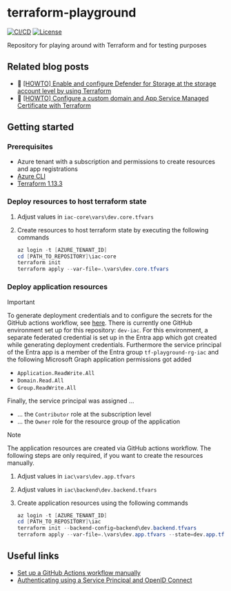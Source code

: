 # terraform-playground

[![CI/CD](https://github.com/rufer7/terraform-playground/actions/workflows/ci-cd.yml/badge.svg)](https://github.com/rufer7/terraform-playground/actions/workflows/ci-cd.yml)
[![License](https://img.shields.io/badge/license-Apache%20License%202.0-blue.svg)](https://github.com/rufer7/terraform-playground/blob/main/LICENSE)

Repository for playing around with Terraform and for testing purposes

## Related blog posts

- :memo: [[HOWTO] Enable and configure Defender for Storage at the storage account level by using Terraform](https://blog.rufer.be/2025/10/20/howto-enable-and-configure-defender-for-storage-at-the-storage-account-level-by-using-terraform/)
- :memo: [[HOWTO] Configure a custom domain and App Service Managed Certificate with Terraform](https://blog.rufer.be/2025/10/21/howto-configure-a-custom-domain-and-app-service-managed-certificate-with-terraform/)

## Getting started

### Prerequisites

- Azure tenant with a subscription and permissions to create resources and app registrations
- [Azure CLI](https://learn.microsoft.com/en-us/cli/azure/install-azure-cli?WT.mc_id=MVP_344197)
- [Terraform 1.13.3](https://developer.hashicorp.com/terraform/install?product_intent=terraform)

### Deploy resources to host terraform state

1. Adjust values in `iac-core\vars\dev.core.tfvars`
1. Create resources to host terraform state by executing the following commands

   ```PowerShell
   az login -t [AZURE_TENANT_ID]
   cd [PATH_TO_REPOSITORY]\iac-core
   terraform init
   terraform apply --var-file=.\vars\dev.core.tfvars
   ```

### Deploy application resources

> [!IMPORTANT]
> To generate deployment credentials and to configure the secrets for the GitHub actions workflow, see [here](https://learn.microsoft.com/en-us/azure/app-service/deploy-github-actions?tabs=openid%2Caspnetcore&WT.mc_id=MVP_344197#manually-set-up-a-github-actions-workflow).
> There is currently one GitHub environment set up for this repository: `dev-iac`.
> For this environment, a separate federated credential is set up in the Entra app which got created while generating deployment credentials.
> Furthermore the service principal of the Entra app is a member of the Entra group `tf-playground-rg-iac` and the following Microsoft Graph application permissions got added
>
> - `Application.ReadWrite.All`
> - `Domain.Read.All`
> - `Group.ReadWrite.All`
>
> Finally, the service principal was assigned ...
>
> - ... the `Contributor` role at the subscription level
> - ... the `Owner` role for the resource group of the application

> [!NOTE]
> The application resources are created via GitHub actions workflow. The following steps are only required, if you want to create the resources manually.

1. Adjust values in `iac\vars\dev.app.tfvars`
1. Adjust values in `iac\backend\dev.backend.tfvars`
1. Create application resources using the following commands

   ```PowerShell
   az login -t [AZURE_TENANT_ID]
   cd [PATH_TO_REPOSITORY]\iac
   terraform init --backend-config=backend\dev.backend.tfvars
   terraform apply --var-file=.\vars\dev.app.tfvars --state=dev.app.tfstate
   ```

## Useful links

- [Set up a GitHub Actions workflow manually](https://learn.microsoft.com/en-us/azure/app-service/deploy-github-actions?tabs=openid%2Caspnetcore&WT.mc_id=MVP_344197#set-up-a-github-actions-workflow-manually)
- [Authenticating using a Service Principal and OpenID Connect](https://registry.terraform.io/providers/hashicorp/azuread/latest/docs/guides/service_principal_oidc)
